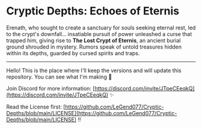 # Cryptic Depths: Echoes of Eternis

Erenath, who sought to create a sanctuary for souls seeking eternal rest, led to the crypt's downfall... insatiable pursuit of power unleashed a curse that trapped him, giving rise to **The Lost Crypt of Eternis**, an ancient burial ground shrouded in mystery. Rumors speak of untold treasures hidden within its depths, guarded by cursed spirits and traps.

---

Hello! This is the place where I'll keep the versions and will update this repository. You can see what I'm making 🙂

Join Discord for more information: [https://discord.com/invite/JTpeCEeqkQ](https://discord.com/invite/JTpeCEeqkQ) ✨

Read the License first: [https://github.com/LeGend077/Cryptic-Depths/blob/main/LICENSE](https://github.com/LeGend077/Cryptic-Depths/blob/main/LICENSE) ‼
